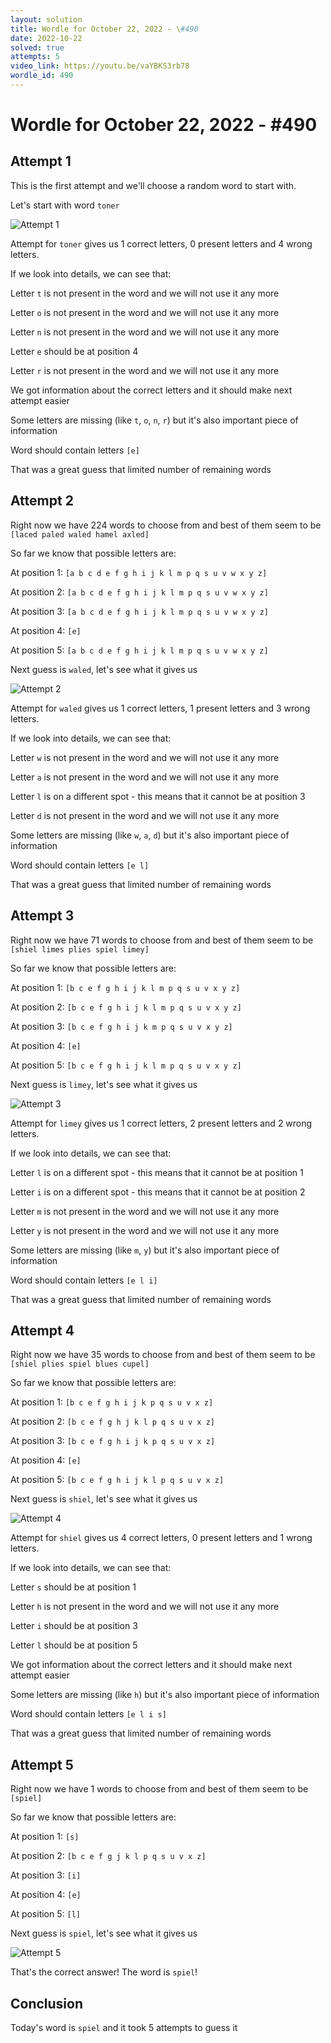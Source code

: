 ```yaml
---
layout: solution
title: Wordle for October 22, 2022 - \#490
date: 2022-10-22
solved: true
attempts: 5
video_link: https://youtu.be/vaYBKS3rb78
wordle_id: 490
---
```


# Wordle for October 22, 2022 - \#490

## Attempt 1

This is the first attempt and we'll choose a random word to start with.

Let's start with word `toner`

![Attempt 1](2022-10-22/attempt-1.png)

Attempt for `toner` gives us 1 correct letters, 0 present letters and 4 wrong letters.

If we look into details, we can see that:

Letter `t` is not present in the word and we will not use it any more

Letter `o` is not present in the word and we will not use it any more

Letter `n` is not present in the word and we will not use it any more

Letter `e` should be at position 4

Letter `r` is not present in the word and we will not use it any more

We got information about the correct letters and it should make next attempt easier

Some letters are missing (like `t`, `o`, `n`, `r`) but it's also important piece of information

Word should contain letters `[e]`

That was a great guess that limited number of remaining words



## Attempt 2

Right now we have 224 words to choose from and best of them seem to be `[laced paled waled hamel axled]`

So far we know that possible letters are:

At position 1: `[a b c d e f g h i j k l m p q s u v w x y z]`

At position 2: `[a b c d e f g h i j k l m p q s u v w x y z]`

At position 3: `[a b c d e f g h i j k l m p q s u v w x y z]`

At position 4: `[e]`

At position 5: `[a b c d e f g h i j k l m p q s u v w x y z]`

Next guess is `waled`, let's see what it gives us

![Attempt 2](2022-10-22/attempt-2.png)

Attempt for `waled` gives us 1 correct letters, 1 present letters and 3 wrong letters.

If we look into details, we can see that:

Letter `w` is not present in the word and we will not use it any more

Letter `a` is not present in the word and we will not use it any more

Letter `l` is on a different spot - this means that it cannot be at position 3

Letter `d` is not present in the word and we will not use it any more

Some letters are missing (like `w`, `a`, `d`) but it's also important piece of information

Word should contain letters `[e l]`

That was a great guess that limited number of remaining words



## Attempt 3

Right now we have 71 words to choose from and best of them seem to be `[shiel limes plies spiel limey]`

So far we know that possible letters are:

At position 1: `[b c e f g h i j k l m p q s u v x y z]`

At position 2: `[b c e f g h i j k l m p q s u v x y z]`

At position 3: `[b c e f g h i j k m p q s u v x y z]`

At position 4: `[e]`

At position 5: `[b c e f g h i j k l m p q s u v x y z]`

Next guess is `limey`, let's see what it gives us

![Attempt 3](2022-10-22/attempt-3.png)

Attempt for `limey` gives us 1 correct letters, 2 present letters and 2 wrong letters.

If we look into details, we can see that:

Letter `l` is on a different spot - this means that it cannot be at position 1

Letter `i` is on a different spot - this means that it cannot be at position 2

Letter `m` is not present in the word and we will not use it any more

Letter `y` is not present in the word and we will not use it any more

Some letters are missing (like `m`, `y`) but it's also important piece of information

Word should contain letters `[e l i]`

That was a great guess that limited number of remaining words



## Attempt 4

Right now we have 35 words to choose from and best of them seem to be `[shiel plies spiel blues cupel]`

So far we know that possible letters are:

At position 1: `[b c e f g h i j k p q s u v x z]`

At position 2: `[b c e f g h j k l p q s u v x z]`

At position 3: `[b c e f g h i j k p q s u v x z]`

At position 4: `[e]`

At position 5: `[b c e f g h i j k l p q s u v x z]`

Next guess is `shiel`, let's see what it gives us

![Attempt 4](2022-10-22/attempt-4.png)

Attempt for `shiel` gives us 4 correct letters, 0 present letters and 1 wrong letters.

If we look into details, we can see that:

Letter `s` should be at position 1

Letter `h` is not present in the word and we will not use it any more

Letter `i` should be at position 3

Letter `l` should be at position 5

We got information about the correct letters and it should make next attempt easier

Some letters are missing (like `h`) but it's also important piece of information

Word should contain letters `[e l i s]`

That was a great guess that limited number of remaining words



## Attempt 5

Right now we have 1 words to choose from and best of them seem to be `[spiel]`

So far we know that possible letters are:

At position 1: `[s]`

At position 2: `[b c e f g j k l p q s u v x z]`

At position 3: `[i]`

At position 4: `[e]`

At position 5: `[l]`

Next guess is `spiel`, let's see what it gives us

![Attempt 5](2022-10-22/attempt-5.png)

That's the correct answer! The word is `spiel`!

## Conclusion

Today's word is `spiel` and it took 5 attempts to guess it

